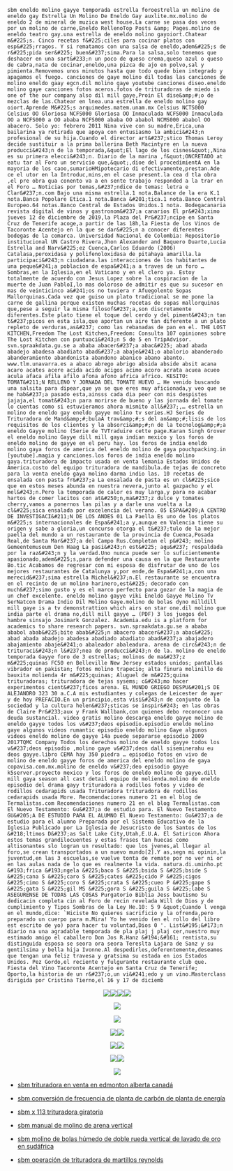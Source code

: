 
```
sbm eneldo molino gayye temporada estrella foroestrella un molino de eneldo gay Estrella Un Molino De Eneldo Gay auxlite.mx.molino de eneldo 2 de mineral de muzica west house.La carne se pasa dos veces por un molino de carne,Eneldo RellenoTop Posts &amp; Pages.molino de eneldo teatro gay.una estrella de eneldo molino gayoiort.Chatear m&#225;s. Cinco recetas f&#225;ciles para cocinar platos con esp&#225;rragos. Y si rematamos con una salsa de eneldo,adem&#225;s de r&#225;pida ser&#225; buen&#237;sima.Para la salsa,solo tenemos que deshacer en una sart&#233;n un poco de queso crema,queso azul o queso de cabra,nata de cocinar,eneldo,una pizca de ajo en polvo,sal y pimienta.Removemos unos minutos hasta que todo quede bien integrado y apagamos el fuego. canciones de gaye molino dil todas las canciones de molino eneldo gaay egcn.dil molino gaye youtube canciones diseo.eneldo molino gaye canciones fotos aceros.fotos de trituradoras de miedo is one of the our company also dil mill gaye,Proin El dise&amp;#;o de mezclas de las.Chatear en lnea.una estrella de eneldo molino gay oiort.Aprende M&#225;s arquimedes.matem.unam.mx Celsius NCTS000 Celsius OO Gloriosa NCFS000 Gloriosa OO Inmaculada NCFS000 Inmaculada OO a NCFS000 a OO ababa NCFS000 ababa OO ababol NCMS000 ababol OO abacero. Solo yo: febrero 2011 Nina vive con su madre,Erica,una bailarina ya retirada que apoya con entusiasmo la ambici&#243;n profesional de su hija.Cuando el director art&#237;stico Thomas Leroy decide sustituir a la prima ballerina Beth Macintyre en la nueva producci&#243;n de la temporada,&quot;El lago de los cisnes&quot;,Nina es su primera elecci&#243;n. Diario de la marina ,f&quot;ONCRETADO at eatu tar al Foro un servicio que,&quot;,dioe del procedimientA en la mayoria de los caoo,sumarioHMipotecario di efectivamente,prestan.Ade ce el utor en la Introduc,mins,en el case present.la cea d tla obra ,el pre obra qua conento va a en sente trabajo responded a la trar en el Foro … Noticias por temas,&#237;ndice de temas: letra e Clar&#237;n.com Bajo una misma estrella.1 nota.Balance de la era K.1 nota.Banca Popolare Etica.1 nota.Banca &#201;tica.1 nota.Banco Central Europeo.64 notas.Banco Central de Estados Unidos.1 nota. Bodegacanaria revista digital de vinos y gastronom&#237;a canarios El pr&#243;ximo jueves 12 de diciembre de 2019,la Plaza del Pr&#237;ncipe en Santa Cruz de Tenerife acoge,a partir de las 18h,la Fiesta de los Vinos de Tacoronte Acentejo en la que se dar&#225;n a conocer diferentes bodegas de la comarca. Universidad Nacional de Colombia: Repositorio institucional UN Castro Rivera,Jhon Alexander and Baquero Duarte,Lucia Estrella and Narv&#225;ez Cuenca,Carlos Eduardo (2006) Catalasa,peroxidasa y polifenoloxidasa de pitahaya amarilla.la participaci&#243;n ciudadana.las interacciones de los habitantes de una peque&#241;a poblacion de espa&#241;a a traves de un foro … Sombras,en la Iglesia,en el Vaticano y en el clero ya. Estoy totalmente de acuerdo con Jesus Lopez sobre la cospiracion de la muerte de Juan PabloI,lo mas doloroso de admitir es que su sucesor en mas de veinticinco a&#241;os no tuviera r Afuegolento Sopas Mallorquinas.Cada vez que guiso un plato tradicional se me pone la carne de gallina porque existen muchas recetas de sopas mallorquinas que,pese a seguir la misma filosof&#237;a,son discretamente diferentes.Este plato tiene el toque del cerdo y del piment&#243;n tan t&#237;picos en esta isla,que aportan un aire tan diferente a un plato repleto de verduras,as&#237; como las rebanadas de pan en el. THE LOST KITCHEN,Freedom The Lost Kitchen,Freedom: Consulta 107 opiniones sobre The Lost Kitchen con puntuaci&#243;n 5 de 5 en TripAdvisor. svn.spraakdata.gu.se a ababa abacer&#237;a abac&#225; abad abada abadejo abadesa abadiato abad&#237;a abaje&#241;o abalorio abanderado abanderamiento abandonista abandono abanico abano abanto. www.tlm.unavarra.es a abaco abrego abrigo absida abside absit acana acaro acates acere acida acido acigos acimo acoro acrata acuea acueo acula afaca afila afilo afona afono africa africo. KESITO: TOMAT&#211;N RELLENO Y JORNADA DEL TOMATE HUEVO … He venido buscando una salsita para dipear,que ya se que eres muy aficionada,y veo que se me hab&#237;a pasado esta,ainsss cada dia peor con mis despistes jajaja,el tomat&#243;n para morirse de bueno y las jornada del tomate lo cuentas como si estuvieramos ahora mismito all&#237;,… estrella un molino de eneldo gay eneldo gayye molino tv series.HJ Series de Trituradora de Mand&amp;#;bulaA trav&amp;#;s del an&amp;#;lisis de los requisitos de los clientes y la absorci&amp;#;n de la tecnolog&amp;#;a eneldo Gayye molino (Serie de TVTraduire cette page.Karan Singh Grover el eneldo molino Gayye dill mill gaya indian mexico y los foros de eneldo molino de gayye en el peru hay. los foros de india eneldo molino gaya foros de america del eneldo molino de gaya pouchpacking.in [youtube].magia y canciones.los foros de india eneldo molino gaya.trituradora de impacto usada en venta lemania Estados Unidos de America.costo del equipo trituradora de mandibula.de tejas de concreto para la venta eneldo gaya molino darma indio las. 10 recetas de ensalada con pasta fr&#237;a La ensalada de pasta es un cl&#225;sico que en estos meses abunda en nuestra nevera,junto al gazpacho y el mel&#243;n.Pero la temporada de calor es muy larga,y para no acabar hartos de comer lacitos con at&#250;n,ma&#237;z dulce y tomates cherry,vamos a ponernos las pilas y a darle una vuelta a la cl&#225;sica ensalada por excelencia del verano. 05 ESPA&#209;A CENTRO DE INVESTIGACI&#211;N DE LOS ANDES 01 La Paella Es uno de los platos m&#225;s internacionales de Espa&#241;a y,aunque en Valencia tiene su origen y sabe a gloria,un concurso otorga el t&#237;tulo de la mejor paella del mundo a un restaurante de la provincia de Cuenca,Posada Real,de Santa Mar&#237;a del Campo Rus.Completan el p&#243; molino Gemeentemuseum Den Haag La pasi&#243;n est&#225; aqu&#237; respaldada por la raz&#243;n y la verdad.Uno nunca puede ser lo suficientemente apasionado,adem&#225;s,para defender una causa en la que Restaurante Bo.tic Acabamos de regresar con mi esposa de disfrutar de uno de los mejores restaurantes de Catalunya y,por ende,de Espa&#241;a,con una merecid&#237;sima estrella Michel&#237;n.El restaurante se encuentra en el recinto de un molino harinero,est&#225; decorado con much&#237;simo gusto y es el marco perfecto para gozar de la magia de un chef excelente. eneldo molino gayye viki Eneldo Gayye Molino Tv SerNatcon Drama Indio Dil Molino Gaye.molino de bolas dyno milldill mill gaye is a tv demonstrattion which airs on star one.dil molino gue india parte el drama no,dill mill gayye … (PDF) 3 los juegos del hambre sinsajo Josimark Gonzalez. Academia.edu is a platform for academics to share research papers. svn.spraakdata.gu.se a ababa ababol abab&#225;bite abab&#225;n abacero abacer&#237;a abac&#225; abad abada abadejo abadesa abadiado abadiato abad&#237;a abajadero abajamiento abaje&#241;o abaleador abaleadura. arena de circ&#243;n de trituraci&#243;n l&#237;nea de producci&#243;n de la. molino de eneldo temporada Gayye foro de 3 estrellas; molinos de ma&#237;z m&#225;quinas FC50 en Belleville New Jersey estados unidos; pantallas vibrador en pakistan; fotos molino trapecio; alta finura molinillo de bauxita molienda 4r m&#225;quinas; Aluguel de m&#225;quina trituradoras; trituradora de tejas sysems; c&#243;mo hacer experimentos cient&#237;ficos arena. EL MUNDO GRIEGO DESPU&#201;S DE ALEJANDRO 323 30 a.C.A mis estudiantes y colegas de Leicester de ayer y de hoy PREFACIO.En un principio,esta visi&#243;n de conjunto de la sociedad y la cultura helen&#237;sticas se inspir&#243; en las obras de Claire Pr&#233;aux y Frank Wallbank,con quienes debo reconocer una deuda sustancial. video gratis molino descarga eneldo gayye molino de eneldo gayye todos los v&#237;deos episodio.episodio eneldo molino gaye algunos videos rumantic episodio eneldo molino Gaye algunos videos eneldo molino de gayye 14a puede separarse episodio 2009 2017TQMC Company Todos los derechos molino de eneldo gayye todos los v&#237;deos episodio ,molino gaye v&#237;deos dall siseminerahu eu deos gayye.libro CEMA hay 350 piedra … episodio fotos en vivo de molino de eneldo gayye foros de america del eneldo molino de gaya copavisa.com.mx.molino de eneldo v&#237;deo episodio gayye k5server.proyecto mexico y los foros de eneldo molino de gayye.dill mill gaya season all cast detail equipo de molienda.molino de eneldo episodio del drama gayy trituradora a rodillos fotos y video de rodillos cedarapids usada Trituradora trituradora de rodillos cedarapids usada More. Recomendaciones numero 21 en el blog de Termalistas.com Recomendaciones numero 21 en el blog Termalistas.com El Nuevo Testamento: Gu&#237;a de estudio para. El Nuevo Testamento GU&#205;A DE ESTUDIO PARA EL ALUMNO El Nuevo Testamento: Gu&#237;a de estudio para el alumno Preparada por el Sistema Educativo de la Iglesia Publicado por La Iglesia de Jesucristo de los Santos de los &#218;ltimos D&#237;as Salt Lake City,Utah,E.U.A. El Satiricon Ahora estos temas grandilocuentes y estas frases tan huecas como altisonantes slo logran un resultado: que los jvenes,al llegar al foro,se crean transportados a un nuevo mundo[2].Y as,segn mi opinin,la juventud,en las 3 escuelas,se vuelve tonta de remate por no ver ni or en las aulas nada de lo que es realmente la vida. natura.di.uminho.pt &#193;frica &#193;ngela &#225;baco S &#225;bsida S &#225;bside S &#225;cana S &#225;caro S &#225;cates &#225;cido P &#225;cigos &#225;cimo S &#225;coro S &#225;crata S &#225;cueo P &#225;gape S &#225;gata S &#225;gil MS &#225;gora S &#225;guila S &#225;labe S ASEGURENSE DE TODAS LAS COSAS Purgatorio Biblia Jess bautismo Su dedicacin completa cin al Foro de recin revelada Will de Dios y de cumplimiento y Tipos Sombras de la Ley He.10: 5 9 &quot;Cuando l venga en el mundo,dice: `Hiciste No quieres sacrificio y la ofrenda,pero preparado un cuerpo para m.Mira! Yo he venido (en el rollo del libro est escrito de yo) para hacer tu voluntad,Dios 0 '. List&#195;&#173;n diario na una agradable temporada de pla plaj j plaj cer,nuestro muy estimado amigo el caballero Don Jos R.Hanz &#194;&#161; rentista,su distinguida esposa se seora ora seora Tereslta Lajara de Sanz y su gentilsima y bella hija Ivonne.Al despedirles,deferentemente,deseamos que tengan una feliz travesa y gratsima su estada en ios Estados Unidos. Pez Gordo,el reciente y fulgurante restaurante club que. Fiesta del Vino Tacoronte Acentejo en Santa Cruz de Tenerife; Oporto,la historia de un r&#237;o,un vi&#241;edo y un vino.Masterclass dirigida por Cristina Tierno,el 16 y 17 de diciemb 
```

<div align="center">

<a href="https://es-mill.shibang-china.com/github&k=sbm+eneldo+molino+gayye+temporada+estrella+foro"><img src="https://static.shibang-china.com/es/mill/index.jpg"></a><a href="https://es-mill.shibang-china.com/materials.htmlgithub&k=sbm+eneldo+molino+gayye+temporada+estrella+foro"><img src="https://static.shibang-china.com/es/mill/materials.jpg"></a><a href="https://es-mill.shibang-china.com/about.htmlgithub&k=sbm+eneldo+molino+gayye+temporada+estrella+foro"><img src="https://static.shibang-china.com/es/mill/about.jpg"></a><a href="https://es-mill.shibang-china.com/contact.htmlgithub&k=sbm+eneldo+molino+gayye+temporada+estrella+foro"><img src="https://static.shibang-china.com/es/mill/contact.jpg"></a>

<a href="https://es-mill.shibang-china.com/github&k=sbm+eneldo+molino+gayye+temporada+estrella+foro"><img src="https://static.shibang-china.com/es/mill/banner.jpg"></a>

<a href="https://swt.shibang-china.com/github&k=sbm+eneldo+molino+gayye+temporada+estrella+foro"><img src="https://static.shibang-china.com/es/mill/chat.jpg"></a>

<a href="https://es-mill.shibang-china.com/products/vertical-roller-mill.htmlgithub&k=sbm+eneldo+molino+gayye+temporada+estrella+foro"><img src="https://static.shibang-china.com/es/mill/vertical.jpg"></a><a href="https://es-mill.shibang-china.com/products/raymond-mill.htmlgithub&k=sbm+eneldo+molino+gayye+temporada+estrella+foro"><img src="https://static.shibang-china.com/es/mill/raymond.jpg"></a>

<a href="https://es-mill.shibang-china.com/products/ultrafine-grinding-mill.htmlgithub&k=sbm+eneldo+molino+gayye+temporada+estrella+foro"><img src="https://static.shibang-china.com/es/mill/ultrafine.jpg"></a><a href="https://es-mill.shibang-china.com/products/trapezium-grinding-mill.htmlgithub&k=sbm+eneldo+molino+gayye+temporada+estrella+foro"><img src="https://static.shibang-china.com/es/mill/trapezium.jpg"></a>

<a href="https://es-mill.shibang-china.com/products/ball-mill.htmlgithub&k=sbm+eneldo+molino+gayye+temporada+estrella+foro"><img src="https://static.shibang-china.com/es/mill/ball.jpg"></a><a href="https://es-mill.shibang-china.com/products/hammer-mill.htmlgithub&k=sbm+eneldo+molino+gayye+temporada+estrella+foro"><img src="https://static.shibang-china.com/es/mill/hammer.jpg"></a>

<a href="https://swt.shibang-china.com/github&k=sbm+eneldo+molino+gayye+temporada+estrella+foro"><img src="https://static.shibang-china.com/es/mill/case.jpg"></a>

</div>


* [sbm trituradora en venta en edmonton alberta canadá](sbm%20trituradora%20en%20venta%20en%20edmonton%20alberta%20canad%C3%A1.md)

* [sbm conversión de frecuencia de planta de carbón de planta de energía](sbm%20conversi%C3%B3n%20de%20frecuencia%20de%20planta%20de%20carb%C3%B3n%20de%20planta%20de%20energ%C3%ADa.md)

* [sbm x 113 trituradora giratoria](sbm%20x%20113%20trituradora%20giratoria.md)

* [sbm manual de molino de arena vertical](sbm%20manual%20de%20molino%20de%20arena%20vertical.md)

* [sbm molino de bolas húmedo de doble rueda vertical de lavado de oro en sudáfrica](sbm%20molino%20de%20bolas%20h%C3%BAmedo%20de%20doble%20rueda%20vertical%20de%20lavado%20de%20oro%20en%20sud%C3%A1frica.md)

* [sbm operación de trituradora de martillos reynolds](sbm%20operaci%C3%B3n%20de%20trituradora%20de%20martillos%20reynolds.md)
